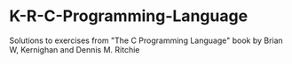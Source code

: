 # K-R-C-Programming-Language
Solutions to exercises from "The C Programming Language" book by Brian W, Kernighan and Dennis M. Ritchie
